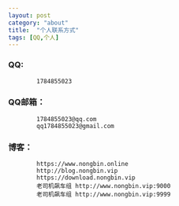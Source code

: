```yaml
---
layout: post
category: "about"
title:  "个人联系方式"
tags: [QQ,个人]
---
```


### QQ:
			1784855023

### QQ邮箱：
			1784855023@qq.com
			qq1784855023@gmail.com

### 博客：
			https://www.nongbin.online
			http://blog.nongbin.vip
			https://download.nongbin.vip
			老司机飙车组 http://www.nongbin.vip:9000
			老司机飙车组 http://www.nongbin.vip:9999